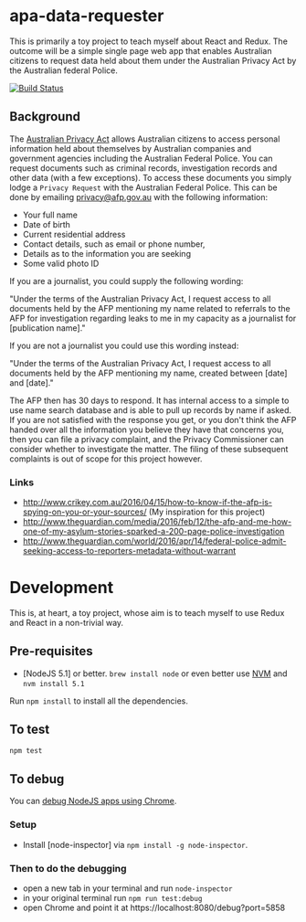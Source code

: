 # apa-data-requester

This is primarily a toy project to teach myself about React and Redux. The outcome will be a simple single page web app that enables Australian citizens to request data held about them under the Australian Privacy Act by the Australian federal Police.

[![Build Status](https://travis-ci.org/davesag/apa-data-requester.svg?branch=master)](https://travis-ci.org/davesag/apa-data-requester)

## Background

The [Australian Privacy Act](https://www.oaic.gov.au/privacy-law/privacy-act/) allows Australian citizens to access personal information held about themselves by Australian companies and government agencies including the Australian Federal Police. You can request documents such as criminal records, investigation records and other data (with a few exceptions). To access these documents you simply lodge a `Privacy Request` with the Australian Federal Police. This can be done by emailing [privacy@afp.gov.au](mailto:privacy@afp.gov.au) with the following information:

* Your full name
* Date of birth
* Current residential address
* Contact details, such as email or phone number,
* Details as to the information you are seeking
* Some valid photo ID

If you are a journalist, you could supply the following wording:

"Under the terms of the Australian Privacy Act, I request access to all documents held by the AFP mentioning my name related to referrals to the AFP for investigation regarding leaks to me in my capacity as a journalist for [publication name]."

If you are not a journalist you could use this wording instead:

"Under the terms of the Australian Privacy Act, I request access to all documents held by the AFP mentioning my name, created between [date] and [date]."

The AFP then has 30 days to respond. It has internal access to a simple to use name search database and is able to pull up records by name if asked. If you are not satisfied with the response you get, or you don't think the AFP handed over all the information you believe they have that concerns you, then you can file a privacy complaint, and the Privacy Commissioner can consider whether to investigate the matter. The filing of these subsequent complaints is out of scope for this project however.

### Links

* http://www.crikey.com.au/2016/04/15/how-to-know-if-the-afp-is-spying-on-you-or-your-sources/ (My inspiration for this project)
* http://www.theguardian.com/media/2016/feb/12/the-afp-and-me-how-one-of-my-asylum-stories-sparked-a-200-page-police-investigation
* http://www.theguardian.com/world/2016/apr/14/federal-police-admit-seeking-access-to-reporters-metadata-without-warrant

# Development

This is, at heart, a toy project, whose aim is to teach myself to use Redux and React in a non-trivial way.

## Pre-requisites

* [NodeJS 5.1] or better. `brew install node` or even better use [NVM](https://github.com/creationix/nvm) and `nvm install 5.1`

Run `npm install` to install all the dependencies.

## To test

```sh
npm test
```

## To debug

You can [debug NodeJS apps using Chrome](http://blog.andrewray.me/how-to-debug-mocha-tests-with-chrome/).

### Setup

* Install [node-inspector] via `npm install -g node-inspector`.

### Then to do the debugging

* open a new tab in your terminal and run `node-inspector`
* in your original terminal run `npm run test:debug`
* open Chrome and point it at https://localhost:8080/debug?port=5858
